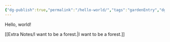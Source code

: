 ```yaml
---
{"dg-publish":true,"permalink":"/hello-world/","tags":"gardenEntry","dgHomeLink":true,"dgPassFrontmatter":false}
---
```


Hello, world!

[[Extra Notes/I want to be a forest.|I want to be a forest.]]